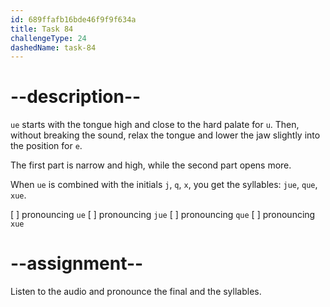 ```yaml
---
id: 689ffafb16bde46f9f9f634a
title: Task 84
challengeType: 24
dashedName: task-84
---
```


<!--SPEAKING-->

<!-- (Audio) A: ue, jue, que, xue -->

# --description--

`ue` starts with the tongue high and close to the hard palate for `u`. Then, without breaking the sound, relax the tongue and lower the jaw slightly into the position for `e`.

The first part is narrow and high, while the second part opens more.

When `ue` is combined with the initials `j`, `q`, `x`, you get the syllables: `jue`, `que`, `xue`.

[ ] pronouncing `ue`
[ ] pronouncing `jue`
[ ] pronouncing `que`
[ ] pronouncing `xue`

# --assignment--

Listen to the audio and pronounce the final and the syllables.
